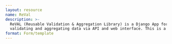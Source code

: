 ```yaml
---
layout: resource
name: ReVal
description: >-
  ReVAL (Reusable Validation & Aggregation Library) is a Django App for
  validating and aggregating data via API and web interface. This is a test.
format: Form/template
---
```

